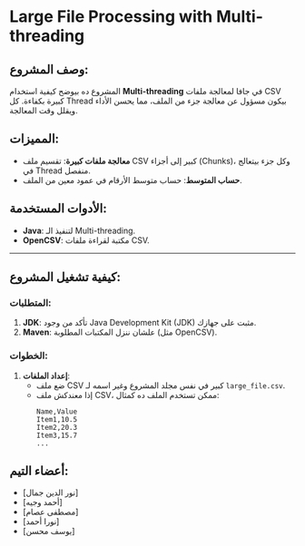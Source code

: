 # Large File Processing with Multi-threading

## وصف المشروع:

المشروع ده بيوضح كيفية استخدام **Multi-threading** في جافا لمعالجة ملفات CSV كبيرة بكفاءة. كل Thread
بيكون مسؤول عن معالجة جزء من الملف، مما يحسن الأداء ويقلل وقت المعالجة.

## المميزات:

- **معالجة ملفات كبيرة**: تقسيم ملف CSV كبير إلى أجزاء (Chunks)، وكل جزء بيتعالج في Thread منفصل.
- **حساب المتوسط**: حساب متوسط الأرقام في عمود معين من الملف.

## الأدوات المستخدمة:

- **Java**: لتنفيذ الـ Multi-threading.
- **OpenCSV**: مكتبة لقراءة ملفات CSV.

---

## كيفية تشغيل المشروع:

### المتطلبات:

1. **JDK**: تأكد من وجود Java Development Kit (JDK) مثبت على جهازك.
2. **Maven**: علشان ننزل المكتبات المطلوبة (مثل OpenCSV).

### الخطوات:

1. **إعداد الملفات**:
    - ضع ملف CSV كبير في نفس مجلد المشروع وغير اسمه لـ `large_file.csv`.
    - إذا معندكش ملف CSV، ممكن تستخدم الملف ده كمثال:
      ```csv
      Name,Value
      Item1,10.5
      Item2,20.3
      Item3,15.7
      ...
      ```

## أعضاء التيم:

- [نور الدين جمال]
- [أحمد وجيه]
- [مصطفى عصام]
- [نورا أحمد]
- [يوسف محسن]


